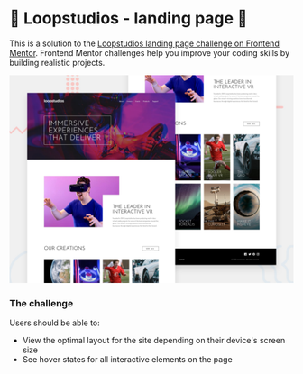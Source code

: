 # 🚧 Loopstudios - landing page 🚧

This is a solution to the [Loopstudios landing page challenge on Frontend Mentor](https://www.frontendmentor.io/challenges/loopstudios-landing-page-N88J5Onjw). Frontend Mentor challenges help you improve your coding skills by building realistic projects.

![preview](./design/desktop-preview.jpg)

### The challenge

Users should be able to:

- View the optimal layout for the site depending on their device's screen size
- See hover states for all interactive elements on the page

